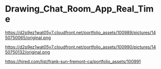 # Drawing_Chat_Room_App_Real_Time

https://d2p9ez1wat05y7.cloudfront.net/portfolio_assets/100989/pictures/1450750065/original.png

https://d2p9ez1wat05y7.cloudfront.net/portfolio_assets/100990/pictures/1450750132/original.png

https://hired.com/list/frank-sun-fremont-ca/portfolio_assets/100991
